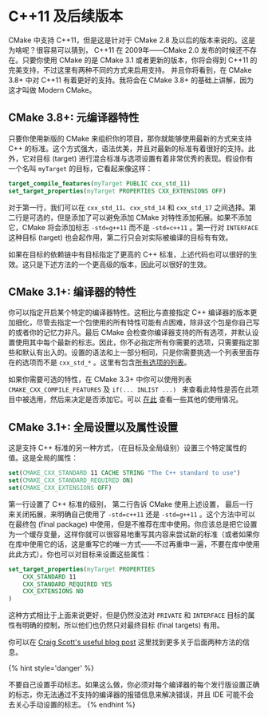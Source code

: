 # C++11 及后续版本

CMake 中支持 C++11，但是这是针对于 CMake 2.8 及以后的版本来说的。这是为啥呢？很容易可以猜到， C++11 在 2009年——CMake 2.0 发布的时候还不存在。只要你使用 CMake 的是 CMake 3.1 或者更新的版本，你将会得到 C++11 的完美支持，不过这里有两种不同的方式来启用支持。 并且你将看到，在 CMake 3.8+ 中对 C++11 有着更好的支持。我将会在 CMake 3.8+ 的基础上讲解，因为这才叫做 Modern CMake。 


## CMake 3.8+: 元编译器特性

只要你使用新版的 CMake 来组织你的项目，那你就能够使用最新的方式来支持 C++ 的标准。这个方式强大，语法优美，并且对最新的标准有着很好的支持。此外，它对目标 (target) 进行混合标准与选项设置有着非常优秀的表现。假设你有一个名叫 `myTarget` 的目标，它看起来像这样：

```cmake
target_compile_features(myTarget PUBLIC cxx_std_11)
set_target_properties(myTarget PROPERTIES CXX_EXTENSIONS OFF)
```

对于第一行，我们可以在 `cxx_std_11`、`cxx_std_14` 和 `cxx_std_17` 之间选择。第二行是可选的，但是添加了可以避免添加 CMake 对特性添加拓展。如果不添加它，CMake 将会添加标志 `-std=g++11` 而不是 `-std=c++11` 。第一行对 `INTERFACE` 这种目标 (target) 也会起作用，第二行只会对实际被编译的目标有有效。

如果在目标的依赖链中有目标指定了更高的 C++ 标准，上述代码也可以很好的生效。这只是下述方法的一个更高级的版本，因此可以很好的生效。

## CMake 3.1+: 编译器的特性

你可以指定开启某个特定的编译器特性。这相比与直接指定 C++ 编译器的版本更加细化，尽管去指定一个包使用的所有特性可能有点困难，除非这个包是你自己写的或者你的记忆力非凡。最后 CMake 会检查你编译器支持的所有选项，并默认设置使用其中每个最新的标志。因此，你不必指定所有你需要的选项，只需要指定那些和默认有出入的。设置的语法和上一部分相同，只是你需要挑选一个列表里面存在的选项而不是 `cxx_std_*` 。这里有包含[所有选项的列表](https://cmake.org/cmake/help/latest/prop_gbl/CMAKE_CXX_KNOWN_FEATURES.html)。

如果你需要可选的特性，在 CMake 3.3+ 中你可以使用列表 `CMAKE_CXX_COMPILE_FEATURES` 及 `if(... INLIST ...) ` 来查看此特性是否在此项目中被选用，然后来决定是否添加它。可以 [在此](https://cmake.org/cmake/help/latest/manual/cmake-compile-features.7.html) 查看一些其他的使用情况。


## CMake 3.1+: 全局设置以及属性设置

这是支持 C++ 标准的另一种方式，（在目标及全局级别）设置三个特定属性的值。这是全局的属性：

```cmake
set(CMAKE_CXX_STANDARD 11 CACHE STRING "The C++ standard to use")
set(CMAKE_CXX_STANDARD_REQUIRED ON)
set(CMAKE_CXX_EXTENSIONS OFF)
```

第一行设置了 C++ 标准的级别， 第二行告诉 CMake 使用上述设置， 最后一行来关闭拓展，来明确自己使用了 `-std=c++11` 还是 `-std=g++11` 。这个方法中可以在最终包 (final package) 中使用，但是不推荐在库中使用。你应该总是把它设置为一个缓存变量，这样你就可以很容易地重写其内容来尝试新的标准（或者如果你在库中使用它的话，这是重写它的唯一方式——不过再重申一遍，不要在库中使用此此方式）。你也可以对目标来设置这些属性：

```cmake
set_target_properties(myTarget PROPERTIES
    CXX_STANDARD 11
    CXX_STANDARD_REQUIRED YES
    CXX_EXTENSIONS NO
)
```

这种方式相比于上面来说更好，但是仍然没法对 `PRIVATE` 和 `INTERFACE` 目标的属性有明确的控制，所以他们也仍然只对最终目标 (final targets) 有用。

你可以在 [Craig Scott's useful blog post][crascit] 这里找到更多关于后面两种方法的信息。 

{% hint style='danger' %}

不要自己设置手动标志。如果这么做，你必须对每个编译器的每个发行版设置正确的标志，你无法通过不支持的编译器的报错信息来解决错误，并且 IDE 可能不会去关心手动设置的标志。
{% endhint %}

[crascit]: https://crascit.com/2015/03/28/enabling-cxx11-in-cmake/
